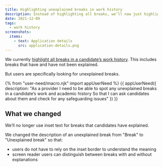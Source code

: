 ```yaml
---
title: Highlighting unexplained breaks in work history
description: Instead of highlighting all breaks, we’ll now just highlight unexplained breaks.
date: 2021-12-09
tags:
  - work history
screenshots:
  items:
    - text: Application details
      src: application-details.png
---
```


We currently [highlight all breaks in a candidate’s work history](/manage-teacher-training-applications/application-page-improvements/#making-it-easier-to-spot-gaps-in-work). This includes breaks that have and have not been explained.

But users are specifically looking for unexplained breaks.

{% from "user-need/macro.njk" import appUserNeed %}
{{ appUserNeed({
  description: "As a provider
I need to be able to spot any unexplained breaks in a candidate’s work and academic history
So that I can ask candidates about them and check for any safeguarding issues"
}) }}

## What we changed

We’ll no longer use inset text for breaks that candidates have explained.

We changed the description of an unexplained break from "Break" to "Unexplained break" so that:

- users do not have to rely on the inset border to understand the meaning
- screen reader users can distinguish between breaks with and without explanations

